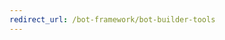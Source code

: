 ```yaml
---
redirect_url: /bot-framework/bot-builder-tools
---
```


<!--

---
title: Manage bots using CLI tools
description: Bot Framework Tools allows you to manage your bot resources directly from the command line
keywords: botbuilder templates, ludown, qna, luis, msbot, manage, cli, bot
author: ivorb
ms.author: v-ivorb
manager: kamrani
ms.topic: article
ms.service: bot-service
ms.subservice: tools
ms.date: 11/13/2018
monikerRange: 'azure-bot-service-4.0'
---

# Manage bots using CLI tools

Bot Framework Tools cover end-to-end bot development workflow that includes planning, building, testing, publishing, connecting, and evaluation phase. Let's see how these tools can help you with each phase of the development cycle.

## Plan

### Create mock conversations using Chatdown

Chatdown is a transcript generator which consumes a .chat file to generate mock transcripts. Generated mock transcript files are output to stdout.

A good bot, just like any successful application or a website, starts with clarity on supported scenarios. Creating mockups of conversations between bot and user is useful for:

- Framing the scenarios supported by the bot.
- Business decision makers to review, provide feedback.
- Defining a "happy path" (as well as other paths) through conversational flows between a user and a bot .chat file format helps you create mockups of conversations between a user and a bot. Chatdown CLI tool converts .chat files into conversation transcripts (.transcript files) that can be viewed in the [Bot Framework Emulator V4](https://github.com/microsoft/botframework-emulator).

Here's an example `.chat` file:

```markdown
user=Joe
bot=LulaBot

bot: Hi!
user: yo!
bot: [Typing][Delay=3000]
Greetings!
What would you like to do?
* update - You can update your account
* List - You can list your data
* help - you can get help

user: I need the bot framework logo.

bot:
Here you go.
[Attachment=bot-framework.png]
[Attachment=http://yahoo.com/bot-framework.png]
[AttachmentLayout=carousel]

user: thanks
bot:
Here's a form for you
[Attachment=card.json adaptivecard]
```

### Create a transcript file from .chat file

A Chatdown command looks like the following:

```bash
chatdown sample.chat > sample.transcript
```

This will consume `sample.chat` and output `sample.transcript`. See [Chatdown CLI][chatdown] for more information.

## Build

### Create a LUIS application with LUDown

The LUDown tool can be used to create new .json models for both LUIS and QnA.  
You can define [intents](https://docs.microsoft.com/en-us/azure/cognitive-services/luis/add-intents) and [entities](https://docs.microsoft.com/en-us/azure/cognitive-services/luis/add-entities) for a LUIS application just like you would from the LUIS portal.

'#\<intent-name\>' describes a new intent definition section. Each line afterwards lists the [utterances](https://docs.microsoft.com/en-us/azure/cognitive-services/luis/add-example-utterances) which describe that intent.

For example, you can create multiple LUIS intents in a single .lu file as follows:

```LUDown
# Greeting
- Hi
- Hello
- Good morning
- Good evening

# Help
- help
- I need help
- please help
```

### Create QnA pairs with LUDown

The .lu file format supports also QnA pairs using the following notation:

~~~LUDown
> comment
### ? question ?
  ```
    answer
  ```
~~~

The LUDown tool will automatically separate question and answers into a qnamaker JSON file that you can then use to create your new [QnaMaker.ai](http://qnamaker.ai) knowledge base.

~~~LUDown
### ? How do I change the default message for QnA Maker?
  ```
  You can change the default message if you use the QnAMakerDialog. 
  See [this link](https://docs.botframework.com/en-us/azure-bot-service/templates/qnamaker/#navtitle) for details.
  ```
~~~

You can also add multiple questions to the same answer by simply adding new lines of variations of questions for a single answer.

~~~LUDown
### ? What is your name?
- What should I call you?
  ```
    I'm the echoBot! Nice to meet you.
  ```
~~~

### Generate .json models with LUDown

After you've defined LUIS or QnA language components in the .lu format, you can publish out to a LUIS .json, QnA .json, or QnA .tsv file. When run, the LUDown tool will look for any .lu files within the same working directory to parse. Since the LUDown tool can target both LUIS or QnA with .lu files, we simply need to specify which language service to generate for, using the general command **ludown parse \<to-service-type> -- in \<lu-file-path>**.

In our sample working directory, we have two .lu files to parse, '1.lu' to create LUIS model, and 'qna1.lu' to create a QnA knowledge base.

#### Generate LUIS .json models

To generate a LUIS model using LUDown, in your current working directory simply enter the following:

```shell
ludown parse ToLuis --in <luFile>
```

#### Generate QnA Knowledge Base

Similarly, to create a QnA knowledge base, you only need to change the parse target.

```shell
ludown parse ToQna --in <luFile>
```

The resulting JSON files can be consumed by LUIS and QnA either through their respective portals, or via the new CLI tools. See [LUdown CLI][ludown] GitHub repo to learn more.

### Create and manage LUIS applications using LUIS CLI

Included in the new tool set is a [LUIS extension][luisCli] which allows you to independently manage your LUIS resources. It is available as an npm module which you can download:

```shell
npm install -g luis-apis
```
The basic command usage for the LUIS tool from the CLI is:

```shell
luis <action> <resource> <args...>
```
To connect your bot to LUIS, you will need to create a **.luisrc** file. This is a configuration file which provisions your LUIS appID and password to the service endpoint when your application makes outbound calls. You can create this file by running **luis init** as follows:

```shell
luis init
```
You will be prompted in the terminal to enter your LUIS authoring key, region, and appID before the tool will generate the file.  

Once this file is generated, your application will be able to consume the LUIS .json file (generated from LUDown) using the following command from the CLI.

```shell
luis import application --in luis-app.json | msbot connect luis --stdin
```
See the [LUIS CLI][luisCli] GitHub repo to learn more.

### Create QnA Maker KB using QnA Maker CLI

Included in the new tool set is a [QnA extension][qnaCli] which allows you to independently manage your LUIS resources. It is available as an npm module which you can download.

```shell
npm install -g qnamaker
```
With the QnA maker tool, you can create, update, publish, delete, and train your knowledge base. You can use files generated via [ludown parse toqna](#generate-qna-knowledge-base) command to create/ replace a knowledge base.

```shell
qnamaker create --in qnaKB.json --msbot | msbot connect qna --stdin
```

See the [QnA Maker CLI][qnaCli] GitHub repo to learn more.

### Create dispatch model using Dispatch CLI

Dispatch is a tool to create and evaluate LUIS models used to dispatch intent across multiple bot modules such as LUIS models, QnA knowledge bases and others (added to dispatch as a file type).

Use the Dispatch model in cases when:

- Your bot consists of multiple modules and you need assistance in routing user's utterances to these modules and evaluate the bot integration.
- Evaluate quality of intents classification of a single LUIS model.
- Create a text classification model from text files.

Once you have assembled your settings file with the LUIS applications and QnA Maker knowledge bases that your bot relies on, you can simply build a dispatch model using: 

```shell
dispatch create -b <YOUR-BOT-FILE> | msbot connect dispatch --stdin
```
See [Disptach CLI][dispatchCli] to learn more.

## Test

The Bot Framework [Emulator](bot-service-debug-emulator.md) is a desktop application that allows bot developers to test and debug their bots on localhost or running remotely through a tunnel.

## Publish

You can use the Azure CLI to create, download, and publish your bot to Azure Bot Service.

With msbot 4.3.2 and later, you need Azure CLI version 2.0.53 or later. If you installed the botservice extension, remove it with this command.

```shell
az extension remove --name botservice
```

### Create Azure Bot Service bot

Note: You must use the latest version of the `az cli`. Please upgrade it, so that az cli can work with MSBot tool.

Login to your azure account via

```shell
az login
```

If you don't already have a resource group to which to publish your bot, create one:

```shell
az group create --name <resource-group-name> --location <geographic-location> --verbose
```

| Option | Description |
|:---|:---|
| --name | A unique name for the resource group. DO NOT include spaces or underscores in the name. |
| --location | Geographic location used to create the resource group. For example, `eastus`, `westus`, `westus2`, and so on. Use `az account list-locations` for a list of locations. |

Then, create the bot resource into which you will publish your bot.

```shell
az bot create [options]
```

To create a bot and update the .bot file with the bot configuration,  
```shell
az bot create [options] --msbot | msbot connect bot --stdin
```

If you have an existing bot,  
```shell
az bot show [options] --msbot | msbot connect bot --stdin
```

| Option                            | Description                                   |
|-----------------------------------|-----------------------------------------------|
| --kind -k [Required]              | The Kind of the Bot.  Allowed values: function, registration, webapp.|
| --name -n [Required]              | The Resource Name of the bot. |
| --appid                           | The msa account id to be used with the bot.   |
| --location -l                     | Location. You can configure the default location using `az configure --defaults location=<location>`.  Default: westus.|
| --msbot                           | Show the output as json compatible with a .bot file.  Allowed values: false, true.|
| --password -p                     | The msa password for the bot from developer portal. |
| --resource-group -g               | Name of resource group. You can configure the default group using `az configure --defaults group=<name>`.  Default: build2018. |
| --tags                            | Set of tags to add to the bot. |

### Configure channels

You can use the Azure CLI to manage channels for your bot.

```shell
>az bot -h
Group
   az bot: Manage Bot Services.
    Subgroups:
        directline: Manage Directline Channel on a Bot.
        email     : Manage Email Channel on a Bot.
        facebook  : Manage Facebook Channel on a Bot.
        kik       : Manage Kik Channel on a Bot.
        msteams   : Manage Msteams Channel on a Bot.
        skype     : Manage Skype Channel on a Bot.
        slack     : Manage Slack Channel on a Bot.
        sms       : Manage Sms Channel on a Bot.
        telegram  : Manage Telegram Channel on a Bot.
        webchat   : Manage Webchat Channel on a Bot.

    Commands:
        create    : Create a new Bot Service.
        delete    : Delete an existing Bot Service.
        download  : Download an existing Bot Service.
        publish   : Publish to an existing Bot Service.
        show      : Get an existing Bot Service.
        update    : Update an existing Bot Service.

```

## Additional resources

- [Bot Framework Tools on GitHub][cliTools]
- [.lu file format](https://aka.ms/ludown-file-format)



[cliTools]: https://aka.ms/botbuilder-tools-readme
[azureCli]: https://aka.ms/botbuilder-tools-azureCli
[chatdown]: https://aka.ms/botbuilder-tools-chatdown
[ludown]: https://aka.ms/botbuilder-ludown
[luisCli]: https://aka.ms/botbuilder-luis-cli
[qnaCli]: https://aka.ms/botbuilder-tools-qnaMaker
[dispatchCli]: https://aka.ms/botbuilder-tools-dispatch


-->
